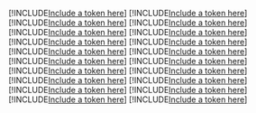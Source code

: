 [!INCLUDE[Include a token here](refs1522230447551/r1.md)]
[!INCLUDE[Include a token here](refs1522230447551/r2.md)]
[!INCLUDE[Include a token here](refs1522230447551/r3.md)]
[!INCLUDE[Include a token here](refs1522230447551/r4.md)]
[!INCLUDE[Include a token here](refs1522230447551/r5.md)]
[!INCLUDE[Include a token here](refs1522230447551/r6.md)]
[!INCLUDE[Include a token here](refs1522230447551/r7.md)]
[!INCLUDE[Include a token here](refs1522230447551/r8.md)]
[!INCLUDE[Include a token here](refs1522230447551/r9.md)]
[!INCLUDE[Include a token here](refs1522230447551/r10.md)]
[!INCLUDE[Include a token here](refs1522230447551/r11.md)]
[!INCLUDE[Include a token here](refs1522230447551/r12.md)]
[!INCLUDE[Include a token here](refs1522230447551/r13.md)]
[!INCLUDE[Include a token here](refs1522230447551/r14.md)]
[!INCLUDE[Include a token here](refs1522230447551/r15.md)]
[!INCLUDE[Include a token here](refs1522230447551/r16.md)]
[!INCLUDE[Include a token here](refs1522230447551/r17.md)]
[!INCLUDE[Include a token here](refs1522230447551/r18.md)]
[!INCLUDE[Include a token here](refs1522230447551/r19.md)]
[!INCLUDE[Include a token here](refs1522230447551/r20.md)]